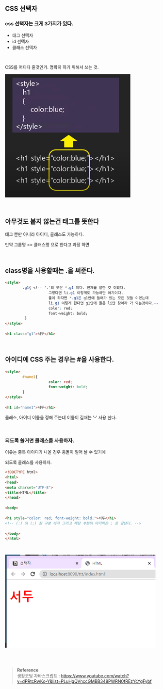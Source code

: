 ## CSS 선택자

### css 선택자는 크게 3가지가 있다.

- 태그 선택자
- id 선택자
- 클래스 선택자

<br/>

CSS를 어디다 줄것인가. 명확히 하기 위해서 쓰는 것.

![이미지](/programming/img/js7.PNG)

<br/>

## 아무것도 붙지 않는건 태그를 뜻한다

태그 뿐만 아니라 아이디, 클래스도 가능하다.

만약 그룹명 == 클래스명 으로 한다고 과정 하면

<br/>

## class명을 사용할때는 .을 써준다.

```html
<style>
		.g1{ <!-- '.'의 뜻은 *.g1 이다. 전체를 말한 것 이였다. 
			        그렇다면 li.g1 이렇게도 가능하단 얘기이다. 
					풀이 하자면 *.g1은 g1안에 들어가 있는 모든 것들 이였는데
					li.g1 이렇게 한다면 g1안에 들은 li만 찾아라 가 되는것이다.-->
					color: red;
					font-weight: bold;
		 }
</style>

<h1 class="g1">서두</h1>
```

<br/>

## 아이디에 CSS 주는 경우는 #을 사용한다.

```html
<style>
		#name1{
					color: red;
					font-weight: bold;
		}
</style>

<h1 id="name1">서두</h1>
```

클래스, 아이디 이름을 정해 주는데 이름이 길때는 '-' 사용 한다.

<br/>

### 되도록 쓸거면 클래스를 사용하자.

이유는 중복 아이디가 나올 경우 충돌이 일어 날 수 있기에

되도록 클래스를 사용하자.

```html
<!DOCTYPE html>
<html>
<head>
<meta charset="UTF-8">
<title>HTML</title>
</head>

<body>

<h1 style="color: red; font-weight: bold;">서두</h1>
<!-- (:) 와 (;) 잘 구분 하자 그리고 해당 부분의 마지막은 ; 로 끝낸다. -->

</body>
</html>
```

<br/>

![이미지](/programming/img/js8.PNG)

<br/><br/>

>**Reference** <br/>생활코딩 자바스크립트 : https://www.youtube.com/watch?v=dPRtcRwKo-Y&list=PLuHgQVnccGMBB348PWRN0fREzYcYgFybf